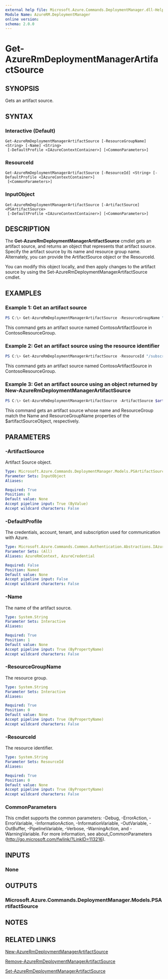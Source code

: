 ```yaml
---
external help file: Microsoft.Azure.Commands.DeploymentManager.dll-Help.xml
Module Name: AzureRM.DeploymentManager
online version:
schema: 2.0.0
---
```


# Get-AzureRmDeploymentManagerArtifactSource

## SYNOPSIS
Gets an artifact source.

## SYNTAX

### Interactive (Default)
```
Get-AzureRmDeploymentManagerArtifactSource [-ResourceGroupName] <String> [-Name] <String>
 [-DefaultProfile <IAzureContextContainer>] [<CommonParameters>]
```

### ResourceId
```
Get-AzureRmDeploymentManagerArtifactSource [-ResourceId] <String> [-DefaultProfile <IAzureContextContainer>]
 [<CommonParameters>]
```

### InputObject
```
Get-AzureRmDeploymentManagerArtifactSource [-ArtifactSource] <PSArtifactSource>
 [-DefaultProfile <IAzureContextContainer>] [<CommonParameters>]
```

## DESCRIPTION
The **Get-AzureRmDeploymentManagerArtifactSource** cmdlet gets an artifact source, and returns an object that represents that artifact source.
Specify the artifact source by its name and resource group name. Alternately, you can provide the ArtifactSource object or the ResourceId.

You can modify this object locally, and then apply changes to the artifact source by using the Set-AzureRmDeploymentManagerArtifactSource cmdlet.

## EXAMPLES

### Example 1: Get an artifact source
```powershell
PS C:\> Get-AzureRmDeploymentManagerArtifactSource -ResourceGroupName "ContosoResourceGroup" -Name "ContosoArtifactSource"
```

This command gets an artifact source named ContosoArtifactSource in ContosoResourceGroup.

### Example 2: Get an artifact source using the resource identifier
```powershell
PS C:\> Get-AzureRmDeploymentManagerArtifactSource -ResourceId "/subscriptions/subscriptionId/resourcegroups/ContosoResourceGroup/providers/Microsoft.DeploymentManager/artifactSources/ContosoArtifactSource"
```

This command gets an artifact source named ContosoArtifactSource in ContosoResourceGroup.

### Example 3: Get an artifact source using an object returned by New-AzureRmDeploymentManagerArtifactSource
```powershell
PS C:\> Get-AzureRmDeploymentManagerArtifactSource -ArtifactSource $artifactSourceObject
```

This command gets an artifact source whose name and ResourceGroup match the Name and ResourceGroupName properties of the $artifactSourceObject, respectively.

## PARAMETERS

### -ArtifactSource
Artifact Source object.

```yaml
Type: Microsoft.Azure.Commands.DeploymentManager.Models.PSArtifactSource
Parameter Sets: InputObject
Aliases:

Required: True
Position: 0
Default value: None
Accept pipeline input: True (ByValue)
Accept wildcard characters: False
```

### -DefaultProfile
The credentials, account, tenant, and subscription used for communication with Azure.

```yaml
Type: Microsoft.Azure.Commands.Common.Authentication.Abstractions.IAzureContextContainer
Parameter Sets: (All)
Aliases: AzureRmContext, AzureCredential

Required: False
Position: Named
Default value: None
Accept pipeline input: False
Accept wildcard characters: False
```

### -Name
The name of the artifact source.

```yaml
Type: System.String
Parameter Sets: Interactive
Aliases:

Required: True
Position: 1
Default value: None
Accept pipeline input: True (ByPropertyName)
Accept wildcard characters: False
```

### -ResourceGroupName
The resource group.

```yaml
Type: System.String
Parameter Sets: Interactive
Aliases:

Required: True
Position: 0
Default value: None
Accept pipeline input: True (ByPropertyName)
Accept wildcard characters: False
```

### -ResourceId
The resource identifier.

```yaml
Type: System.String
Parameter Sets: ResourceId
Aliases:

Required: True
Position: 0
Default value: None
Accept pipeline input: True (ByPropertyName)
Accept wildcard characters: False
```

### CommonParameters
This cmdlet supports the common parameters: -Debug, -ErrorAction, -ErrorVariable, -InformationAction, -InformationVariable, -OutVariable, -OutBuffer, -PipelineVariable, -Verbose, -WarningAction, and -WarningVariable. For more information, see about_CommonParameters (http://go.microsoft.com/fwlink/?LinkID=113216).

## INPUTS

### None

## OUTPUTS

### Microsoft.Azure.Commands.DeploymentManager.Models.PSArtifactSource

## NOTES

## RELATED LINKS

[New-AzureRmDeploymentManagerArtifactSource](./New-AzureRmDeploymentManagerArtifactSource.md)

[Remove-AzureRmDeploymentManagerArtifactSource](./Remove-AzureRmDeploymentManagerArtifactSource.md)

[Set-AzureRmDeploymentManagerArtifactSource](./Set-AzureRmDeploymentManagerArtifactSource.md)